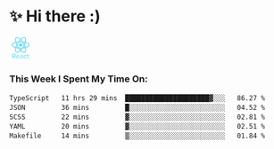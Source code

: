 <h1 align="left">✨ Hi there :)</h1>

  <a href="https://reactjs.org/" target="_blank" rel="noreferrer">   
    <img src="https://raw.githubusercontent.com/devicons/devicon/master/icons/react/react-original-wordmark.svg" alt="react" width="40"     
    height="40"/></a>
 
<h3 align="left">This Week I Spent My Time On:</h3>
<!--START_SECTION:waka-->

```txt
TypeScript   11 hrs 29 mins  █████████████████████▓░░░   86.27 %
JSON         36 mins         █░░░░░░░░░░░░░░░░░░░░░░░░   04.52 %
SCSS         22 mins         ▓░░░░░░░░░░░░░░░░░░░░░░░░   02.81 %
YAML         20 mins         ▓░░░░░░░░░░░░░░░░░░░░░░░░   02.51 %
Makefile     14 mins         ▒░░░░░░░░░░░░░░░░░░░░░░░░   01.84 %
```

<!--END_SECTION:waka-->

